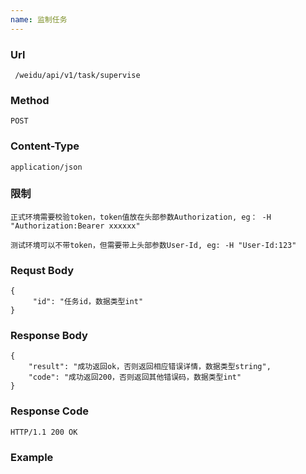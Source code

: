 ```yaml
---
name: 监制任务
---
```

    
### Url
     /weidu/api/v1/task/supervise
    
### Method
    POST

### Content-Type
    application/json      

### 限制
    正式环境需要校验token，token值放在头部参数Authorization, eg： -H "Authorization:Bearer xxxxxx"

    测试环境可以不带token，但需要带上头部参数User-Id, eg: -H "User-Id:123"   

### Requst Body

    {
         "id": "任务id，数据类型int"
    }


### Response Body
    {
        "result": "成功返回ok，否则返回相应错误详情，数据类型string",
        "code": "成功返回200，否则返回其他错误码，数据类型int"
    }

### Response Code
    HTTP/1.1 200 OK

### Example
